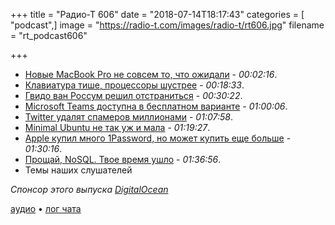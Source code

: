 +++
title = "Радио-Т 606"
date = "2018-07-14T18:17:43"
categories = [ "podcast",]
image = "https://radio-t.com/images/radio-t/rt606.jpg"
filename = "rt_podcast606"

+++

- [Новые MacBook Pro не совсем то, что ожидали](https://techcrunch.com/2018/07/12/apples-macbook-refresh-puts-the-focus-back-on-creative-pros/) - *00:02:16*.
- [Клавиатура тише, процессоры шустрее](https://www.theverge.com/2018/7/12/17563640/apple-macbook-pro-touchbar-2018-intel-processor-siri-true-tone) - *00:18:33*.
- [Гвидо ван Россум решил отстраниться](http://www.opennet.ru/opennews/art.shtml?num=48959) - *00:30:22*.
- [Microsoft Teams доступна в бесплатном варианте](https://techcrunch.com/2018/07/12/microsoft-teams-gets-a-free-version/) - *01:00:06*.
- [Twitter удалят спамеров миллионами](https://gizmodo.com/twitter-is-suspending-more-than-one-million-accounts-pe-1827409235) - *01:07:58*.
- [Minimal Ubuntu не так уж и мала](https://blog.ubuntu.com/2018/07/09/minimal-ubuntu-released) - *01:19:27*.
- [Apple купил много 1Password, но может купить еще больше](https://bgr.com/2018/07/10/apple-1password-acquisition-deal/amp/) - *01:30:16*.
- [Прощай, NoSQL. Твое время ушло](http://blog.memsql.com/nosql/) - *01:36:56*.
- Темы наших слушателей

*Спонсор этого выпуска [DigitalOcean](https://www.digitalocean.com)*


[аудио](http://cdn.radio-t.com/rt_podcast606.mp3) • [лог чата](http://chat.radio-t.com/logs/radio-t-606.html)
<audio src="http://cdn.radio-t.com/rt_podcast606.mp3" preload="none"></audio>
